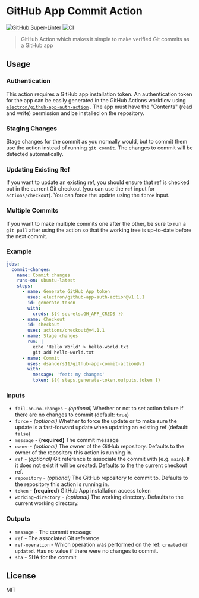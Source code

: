 # GitHub App Commit Action

[![GitHub Super-Linter](https://github.com/dsanders11/github-app-commit-action/actions/workflows/linter.yml/badge.svg)](https://github.com/super-linter/super-linter)
[![CI](https://github.com/dsanders11/github-app-commit-action/actions/workflows/ci.yml/badge.svg)](https://github.com/electron/github-app-auth-action/actions/workflows/ci.yml)

> GitHub Action which makes it simple to make verified Git commits as a GitHub app

## Usage

### Authentication

This action requires a GitHub app installation token. An authentication token for
the app can be easily generated in the GitHub Actions workflow using
[`electron/github-app-auth-action`](https://github.com/electron/github-app-auth-action)
. The app must have the "Contents" (read and write) permission and be installed on
the repository.

### Staging Changes

Stage changes for the commit as you normally would, but to commit them use the action
instead of running `git commit`. The changes to commit will be detected automatically.

### Updating Existing Ref

If you want to update an existing ref, you should ensure that ref is checked out in
the current Git checkout (you can use the `ref` input for `actions/checkout`). You
can force the update using the `force` input.

### Multiple Commits

If you want to make multiple commits one after the other, be sure to run a `git pull`
after using the action so that the working tree is up-to-date before the next commit.

### Example

```yaml
jobs:
  commit-changes:
    name: Commit changes
    runs-on: ubuntu-latest
    steps:
      - name: Generate GitHub App token
        uses: electron/github-app-auth-action@v1.1.1
        id: generate-token
        with:
          creds: ${{ secrets.GH_APP_CREDS }}
      - name: Checkout
        id: checkout
        uses: actions/checkout@v4.1.1
      - name: Stage changes
        run: |
          echo 'Hello World' > hello-world.txt
          git add hello-world.txt
      - name: Commit
        uses: dsanders11/github-app-commit-action@v1
        with:
          message: 'feat: my changes'
          token: ${{ steps.generate-token.outputs.token }}
```

### Inputs

- `fail-on-no-changes` - *(optional)* Whether or not to set action failure if there are no changes to commit (default: `true`)
- `force` - *(optional)* Whether to force the update or to make sure the update is a fast-forward update when updating an existing ref (default: `false`)
- `message` - **(required)** The commit message
- `owner` - *(optional)* The owner of the GitHub repository. Defaults to the owner of the repository this action is running in.
- `ref` - *(optional)* Git reference to associate the commit with (e.g. `main`). If it does not exist it will be created. Defaults to the the current checkout ref.
- `repository` - *(optional)* The GitHub repository to commit to. Defaults to the repository this action is running in.
- `token` - **(required)** GitHub App installation access token
- `working-directory` - *(optional)* The working directory. Defaults to the current working directory.

### Outputs

- `message` - The commit message
- `ref` - The associated Git reference
- `ref-operation` - Which operation was performed on the ref: `created` or `updated`. Has no value if there were no changes to commit.
- `sha` - SHA for the commit

## License

MIT
